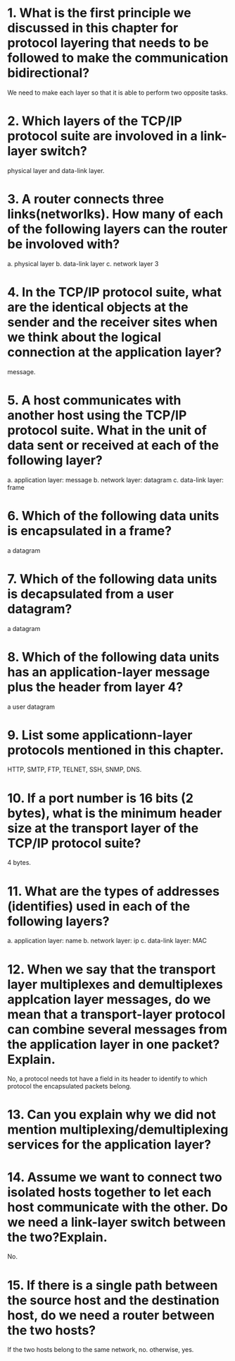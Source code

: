 # 1. What is the first principle we discussed in this chapter for protocol layering that needs to be followed to make the communication bidirectional?
We need to make each layer so that it is able to perform two opposite tasks.

# 2. Which layers of the TCP/IP protocol suite are involoved in a link-layer switch?
physical layer and data-link layer.

# 3. A router connects three links(networlks). How many of each of the following layers can the router be involoved with?
a. physical layer b. data-link layer c. network layer 
3

# 4. In the TCP/IP protocol suite, what are the identical objects at the sender and the receiver sites when we think about the logical connection at the application layer?
message.

# 5. A host communicates with another host using the TCP/IP protocol suite. What in the unit of data sent or received at each of the following layer?
a. application layer: message
b. network layer: datagram
c. data-link layer: frame

# 6. Which of the following data units is encapsulated in a frame?
a datagram

# 7. Which of the following data units is decapsulated from a user datagram?
a datagram

# 8. Which of the following data units has an application-layer message plus the header from layer 4?
a user datagram

# 9. List some applicationn-layer protocols mentioned in this chapter.
HTTP, SMTP, FTP, TELNET, SSH, SNMP, DNS.

# 10. If a port number is 16 bits (2 bytes), what is the minimum header size at the transport layer of the TCP/IP protocol suite?
4 bytes.

# 11. What are the types of addresses (identifies) used in each of the following layers?
a. application layer: name
b. network layer: ip
c. data-link layer: MAC

# 12. When we say that the transport layer multiplexes and demultiplexes applcation layer messages, do we mean that a transport-layer protocol can combine several messages from the application layer in one packet? Explain.
No, a protocol needs tot have a field in its header to identify to which protocol the encapsulated packets belong.

# 13. Can you explain why we did not mention multiplexing/demultiplexing services for the application layer?

# 14. Assume we want to connect two isolated hosts together to let each host communicate with the other. Do we need a link-layer switch between the two?Explain.
No.

# 15. If there is a single path between the source host and the destination host, do we need a router between the two hosts?
If the two hosts belong to the same network, no. otherwise, yes.
